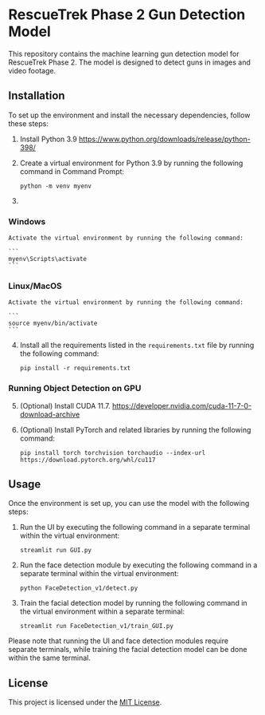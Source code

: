 # RescueTrek Phase 2 Gun Detection Model

This repository contains the machine learning gun detection model for RescueTrek Phase 2. The model is designed to detect guns in images and video footage.

## Installation

To set up the environment and install the necessary dependencies, follow these steps:

1. Install Python 3.9 https://www.python.org/downloads/release/python-398/
2. Create a virtual environment for Python 3.9 by running the following command in Command Prompt:

    ```
    python -m venv myenv
    ```

3. 
### Windows

    Activate the virtual environment by running the following command:

    ```
    myenv\Scripts\activate
    ```

### Linux/MacOS

    Activate the virtual environment by running the following command:

    ```
    source myenv/bin/activate
    ```

4. Install all the requirements listed in the `requirements.txt` file by running the following command:

    ```
    pip install -r requirements.txt
    ```

### Running Object Detection on GPU

5. (Optional) Install CUDA 11.7. https://developer.nvidia.com/cuda-11-7-0-download-archive

6. (Optional) Install PyTorch and related libraries by running the following command:

    ```
    pip install torch torchvision torchaudio --index-url https://download.pytorch.org/whl/cu117
    ```

## Usage

Once the environment is set up, you can use the model with the following steps:

1. Run the UI by executing the following command in a separate terminal within the virtual environment:

    ```
    streamlit run GUI.py
    ```

2. Run the face detection module by executing the following command in a separate terminal within the virtual environment:

    ```
    python FaceDetection_v1/detect.py
    ```

3. Train the facial detection model by running the following command in the virtual environment within a separate terminal:

    ```
    streamlit run FaceDetection_v1/train_GUI.py
    ```

Please note that running the UI and face detection modules require separate terminals, while training the facial detection model can be done within the same terminal.

## License

This project is licensed under the [MIT License](LICENSE).